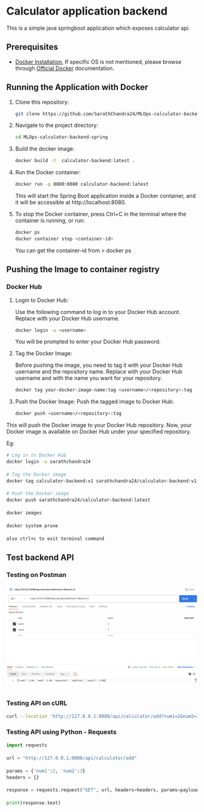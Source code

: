 # Calculator application backend

This is a simple java springboot application which exposes calculator api.

## Prerequisites

- [Docker Installation](./DOCKER_BACKGROUND.md#docker-installation), If specific OS is not mentioned, please browse through [Official Docker](https://www.docker.com/get-started) documentation.


## Running the Application with Docker

1. Clone this repository:
    ```bash
   git clone https://github.com/SarathChandra24/MLOps-calculator-backend-spring.git
   ```
2. Navigate to the project directory:
   ```bash
   cd MLOps-calculator-backend-spring
   ```
3. Build the docker image:
   ```bash
   docker build -t  calculator-backend:latest .
   ```
4. Run the Docker container:
   ```bash
   docker run -p 8080:8080 calculator-backend:latest
   ```
   This will start the Spring Boot application inside a Docker container, and it will be accessible at http://localhost:8080.

5. To stop the Docker container, press Ctrl+C in the terminal where the container is running, or run:
    ```bash
    docker ps
    docker container stop <container-id>
    ```
    You can get the container-id from > docker ps


## Pushing the Image to container registry

### Docker Hub
1. Login to Docker Hub:

    Use the following command to log in to your Docker Hub account. Replace <username> with your Docker Hub username.

    ```bash
    docker login -u <username>
    ```
    You will be prompted to enter your Docker Hub password.

2. Tag the Docker Image:
    
    Before pushing the image, you need to tag it with your Docker Hub username and the repository name. Replace <username> with your Docker Hub username and <repository> with the name you want for your repository.

    ```bash
    docker tag your-docker-image-name:tag <username>/<repository>:tag
    ```

3. Push the Docker Image:
    Push the tagged image to Docker Hub:

    ```bash
    docker push <username>/<repository>:tag
    ```
This will push the Docker image to your Docker Hub repository. Now, your Docker image is available on Docker Hub under your specified repository.

Eg:
```bash
# Log in to Docker Hub
docker login -u sarathchandra24

# Tag the Docker image
docker tag calculator-backend:v1 sarathchandra24/calculator-backend:v1

# Push the Docker image
docker push sarathchandra24/calculator-backend:latest

docker images

docker system prune

also ctrl+c to exit terminal command
```

## Test backend API

### Testing on Postman 
![Testing API on Postman](./images/Calculator-backend-api-test-postman.png)

### Testing API on cURL
```bash
curl --location 'http://127.0.0.1:8080/api/calculator/add?num1=2&num2=3'
```

### Testing API using Python - Requests
```Python
import requests

url = "http://127.0.0.1:8080/api/calculator/add"

params = {'num1':2, 'num2':3}
headers = {}

response = requests.request("GET", url, headers=headers, params=payload)

print(response.text)
```
